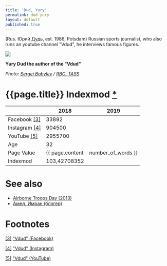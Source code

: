 ```yaml
---
title: 'Dud, Yury'
permalink: dud-yury
layout: default
published: true
---
```


(Rus. Юрий Дудь, est. 1986, Potsdam) Russian sports journalist, who also runs an youtube channel "Vdud", he interviews famous figures.

![](https://s0.rbk.ru/v6_top_pics/resized/1180xH/media/img/1/31/755101304604311.jpg)

**Yury Dud the author of the "Vdud"**

*Photo: [Sergei Bobylev](indexmod) / [RBC, TASS](https://www.rbc.ru/rbcfreenews/5a02bdbf9a79479d04ef7a63)*

# {{page.title}} Indexmod [*](indexmod)

||2018|2019|
|-|-|-|
|Facebook <span id="a3">[\[3\]](#f3)</span>|33892||
|Instagram <span id="a4">[\[4\]](#f4)</span>|904500||
|YouTube <span id="a5">[\[5\]](#f5)</span>|2955700||
|Age|32||
|Page Value|{{ page.content | number_of_words }}||
|Indexmod|103,42708352||

# See also

+ [Airborne Troops Day (2013)](airborne-troops-day-2013)
+ [Амед, Имран (блогер)](amed-imran)

# Footnotes

[[3]](#a3) <span id="f3"></span> ["Vdud" (Facebook)](https://www.facebook.com/vdud.tv/)

[[4]](#a4) <span id="f4"></span> ["Vdud" (Instagram)](https://www.instagram.com/yurydud/?hl=en)

[[5]](#a5) <span id="f5"></span> ["Vdud" (YouTube)](https://www.youtube.com/channel/UCMCgOm8GZkHp8zJ6l7_hIuA/about)
